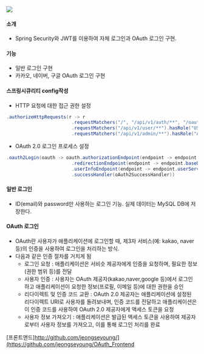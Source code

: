 <img src="https://capsule-render.vercel.app/api?type=venom&height=150&color=auto&text=SpringSecurity%20,%20OAuth%20로그인%20구현+%20&fontColor=000000&fontAlign=50&fontSize=30" />

#### 소개 
- Spring Security와 JWT를 이용하여 자체 로그인과 OAuth 로그인 구현. 
         
                                
#### 기능 
- 일반 로그인 구현
- 카카오, 네이버, 구글 OAuth 로그인 구현
               
             
#### 스프링시큐리티 config작성
- HTTP 요청에 대한 접근 권한 설정
```java
.authorizeHttpRequests(r -> r
                        .requestMatchers("/", "/api/v1/auth/**", "/oauth2/**").permitAll()
                        .requestMatchers("/api/v1/user/**").hasRole("USER") 
                        .requestMatchers("/api/v1/admin/**").hasRole("ADMIN")
```  
- OAuth 2.0 로그인 프로세스 설정
```java
.oauth2Login(oauth -> oauth.authorizationEndpoint(endpoint -> endpoint.baseUri("/api/v1/auth/oauth2"))
                        .redirectionEndpoint(endpoint -> endpoint.baseUri("/oauth2/callback/*"))
                        .userInfoEndpoint(endpoint -> endpoint.userService(defaultOAuth2UserService))
                        .successHandler(oAuth2SuccessHandler))
```

#### 일반 로그인
- ID(email)와 password만 사용하는 로그인 기능. 실제 데이터는 MySQL DB에 저장한다.

#### OAuth 로그인
- OAuth란 사용자가 애플리케이션에 로그인할 때, 제3자 서비스(예: kakao, naver 등)의 인증을 사용하여 로그인을 처리하는 방식.
- 다음과 같은 인증 절차를 거치게 됨
  -  로그인 요청 : 애플리케이션은 서비슷 제공자에게 인증을 요청하며, 필요한 정보(권한 범위 등)를 전달
  -  사용자 인증 : 사용자는 OAuth 제공자(kakao,naver,google 등)에서 로그인하고 애플리케이션이 요청한 정보(프로필, 이메일 등)에 대한 권한을 승인
  -  리다이렉트 및 인증 코드 교환 : OAuth 2.0 제공자는 애플리케이션에 설정된 리다이렉트 URI로 사용자를 돌려보내며, 인증 코드를 전달하고 애플리케이션은 이 인증 코드를 사용하여 OAuth 2.0 제공자에게 액세스 토큰을 요청
  -  사용자 정보 가져오기 : 애플리케이션은 발급된 액세스 토큰을 사용하여 제공자로부터 사용자 정보를 가져오고, 이를 통해 로그인 처리를 완료


[프론트앤드]<http://github.com/jeongseyoung/](https://github.com/jeongseyoung/OAuth_Frontend>
